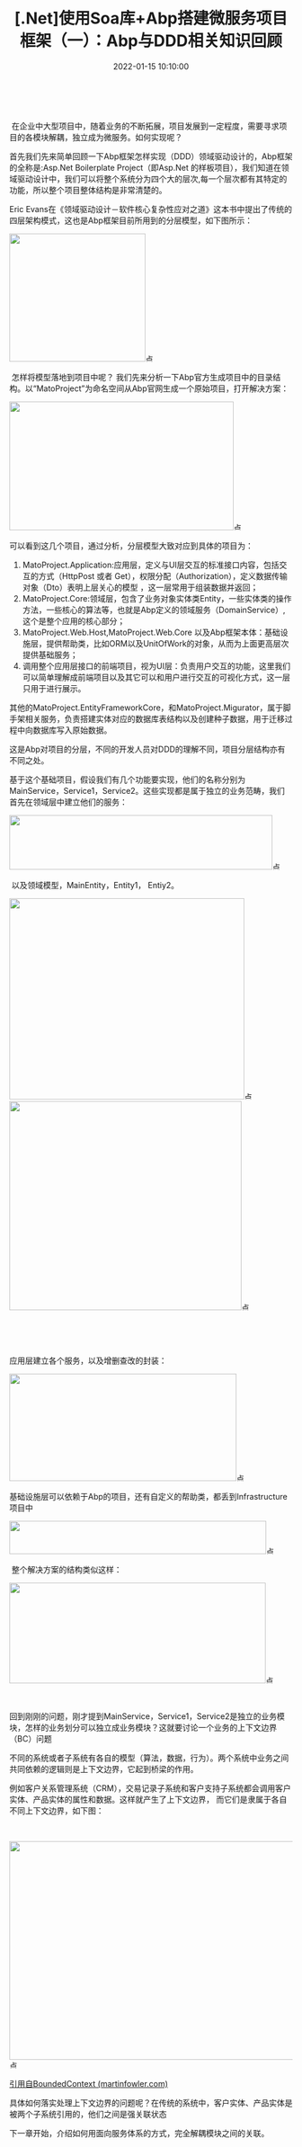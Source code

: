 ﻿---
thumbnail:
cover:
title: '[.Net]使用Soa库+Abp搭建微服务项目框架（一）：Abp与DDD相关知识回顾'
excerpt:
description:
date: 2022-01-15 10:10:00
tags:
  - .net
  - EFCore
  - 数据库

categories:
  - .NET
 
toc: true
recommend: 1
keywords: categories-java
uniqueId: 2022-01-15 10:10:00/[.Net]使用Soa库+Abp搭建微服务项目框架（一）：Abp与DDD相关知识回顾.html
---
<p><span data-cke-copybin-start="1"><span data-cke-copybin-start="1">​</span></span></p>
<p><span id="cke_bm_749S">&nbsp;在企业中大型项目中，随着业务的不断拓展，项目发展到一定程度，需要寻求项目的各模块解耦，独立成为微服务。如何实现呢？</span></p>
<p>首先我们先来简单回顾一下Abp框架怎样实现（DDD）领域驱动设计的，Abp框架的全称是:Asp.Net Boilerplate Project（即Asp.Net 的样板项目），我们知道在领域驱动设计中，我们可以将整个系统分为四个大的层次,每一个层次都有其特定的功能，所以整个项目整体结构是非常清楚的。</p>
<p>Eric Evans在《领域驱动设计－软件核心复杂性应对之道》这本书中提出了传统的四层架构模式，这也是Abp框架目前所用到的分层模型，如下图所示：</p>
<p><span class="cke_widget_wrapper cke_widget_inline cke_widget_image cke_image_nocaption cke_widget_selected" data-cke-display-name="图像" data-cke-filter="off" data-cke-widget-id="10" data-cke-widget-wrapper="1"><img src="https://img2023.cnblogs.com/blog/644861/202310/644861-20231022165551601-1849896831.png" alt="" width="242" height="228" class="cke_widget_element" data-cke-saved-src="https://img2023.cnblogs.com/blog/644861/202310/644861-20231022165551601-1849896831.png" data-cke-widget-data="%7B%22hasCaption%22%3Afalse%2C%22src%22%3A%22https%3A%2F%2Fimg-blog.csdnimg.cn%2Fec692b00b3174049a38c8b2754a78ee6.png%3Fx-oss-process%3Dimage%2Fwatermark%2Ctype_ZHJvaWRzYW5zZmFsbGJhY2s%2Cshadow_50%2Ctext_Q1NETiBA5p6X5pmTbHg%3D%2Csize_17%2Ccolor_FFFFFF%2Ct_70%2Cg_se%2Cx_16%22%2C%22alt%22%3A%22%22%2C%22width%22%3A%22242%22%2C%22height%22%3A%22228%22%2C%22lock%22%3Atrue%2C%22align%22%3A%22none%22%2C%22classes%22%3Anull%7D" data-cke-widget-keep-attr="0" data-cke-widget-upcasted="1" data-widget="image" /><span class="cke_reset cke_widget_drag_handler_container"><img src="https://img2020.cnblogs.com/blog/644861/202201/644861-20220115100852435-1507736513.gif" width="15" height="15" class="cke_reset cke_widget_drag_handler" title="点击并拖拽以移动" data-cke-widget-drag-handler="1" /><span class="cke_image_resizer" title="点击并拖拽以改变尺寸">​</span></span></span></p>
<p>&nbsp;怎样将模型落地到项目中呢？&nbsp;我们先来分析一下Abp官方生成项目中的目录结构。以&ldquo;MatoProject&rdquo;为命名空间从Abp官网生成一个原始项目，打开解决方案：</p>
<p><span class="cke_widget_wrapper cke_widget_inline cke_widget_image cke_image_nocaption cke_widget_selected" data-cke-display-name="图像" data-cke-filter="off" data-cke-widget-id="9" data-cke-widget-wrapper="1"><img src="https://img2023.cnblogs.com/blog/644861/202310/644861-20231022165551559-397570851.png" alt="" width="399" height="229" class="cke_widget_element" data-cke-saved-src="https://img2023.cnblogs.com/blog/644861/202310/644861-20231022165551559-397570851.png" data-cke-widget-data="%7B%22hasCaption%22%3Afalse%2C%22src%22%3A%22https%3A%2F%2Fimg-blog.csdnimg.cn%2F53b38aa04f1441ecb874667732f0861b.png%3Fx-oss-process%3Dimage%2Fwatermark%2Ctype_ZHJvaWRzYW5zZmFsbGJhY2s%2Cshadow_50%2Ctext_Q1NETiBA5p6X5pmTbHg%3D%2Csize_15%2Ccolor_FFFFFF%2Ct_70%2Cg_se%2Cx_16%22%2C%22alt%22%3A%22%22%2C%22width%22%3A%22399%22%2C%22height%22%3A%22229%22%2C%22lock%22%3Atrue%2C%22align%22%3A%22none%22%2C%22classes%22%3Anull%7D" data-cke-widget-keep-attr="0" data-cke-widget-upcasted="1" data-widget="image" /><span class="cke_reset cke_widget_drag_handler_container"><img src="https://img2020.cnblogs.com/blog/644861/202201/644861-20220115100852435-1507736513.gif" width="15" height="15" class="cke_reset cke_widget_drag_handler" title="点击并拖拽以移动" data-cke-widget-drag-handler="1" /><span class="cke_image_resizer" title="点击并拖拽以改变尺寸">​</span></span></span></p>
<p>可以看到这几个项目，通过分析，分层模型大致对应到具体的项目为：</p>
<ol>
<li>MatoProject.Application:应用层，定义与UI层交互的标准接口内容，包括交互的方式（HttpPost 或者 Get），权限分配（Authorization），定义数据传输对象（Dto）表明上层关心的模型 ，这一层常用于组装数据并返回；</li>
<li>MatoProject.Core:领域层，包含了业务对象实体类Entity，一些实体类的操作方法，一些核心的算法等，也就是Abp定义的领域服务（DomainService）,这个是整个应用的核心部分；</li>
<li>MatoProject.Web.Host,MatoProject.Web.Core 以及Abp框架本体：基础设施层，提供帮助类，比如ORM以及UnitOfWork的对象，从而为上面更高层次提供基础服务；</li>
<li>调用整个应用层接口的前端项目，视为UI层：负责用户交互的功能，这里我们可以简单理解成前端项目以及其它可以和用户进行交互的可视化方式，这一层只用于进行展示。</li>
</ol>
<p>其他的MatoProject.EntityFrameworkCore，和MatoProject.Migurator，属于脚手架相关服务，负责搭建实体对应的数据库表结构以及创建种子数据，用于迁移过程中向数据库写入原始数据。</p>
<p>这是Abp对项目的分层，不同的开发人员对DDD的理解不同，项目分层结构亦有不同之处。</p>
<p>基于这个基础项目，假设我们有几个功能要实现，他们的名称分别为MainService，Service1，Service2。这些实现都是属于独立的业务范畴，我们首先在领域层中建立他们的服务：</p>
<p><span class="cke_widget_wrapper cke_widget_inline cke_widget_image cke_image_nocaption cke_widget_selected" data-cke-display-name="图像" data-cke-filter="off" data-cke-widget-id="8" data-cke-widget-wrapper="1"><img src="https://img2023.cnblogs.com/blog/644861/202310/644861-20231022165551477-598256428.png" alt="" width="468" height="97" class="cke_widget_element" data-cke-saved-src="https://img2023.cnblogs.com/blog/644861/202310/644861-20231022165551477-598256428.png" data-cke-widget-data="%7B%22hasCaption%22%3Afalse%2C%22src%22%3A%22https%3A%2F%2Fimg-blog.csdnimg.cn%2F90151127ea9b4bf382fd4d392fed6ce2.png%3Fx-oss-process%3Dimage%2Fwatermark%2Ctype_ZHJvaWRzYW5zZmFsbGJhY2s%2Cshadow_50%2Ctext_Q1NETiBA5p6X5pmTbHg%3D%2Csize_18%2Ccolor_FFFFFF%2Ct_70%2Cg_se%2Cx_16%22%2C%22alt%22%3A%22%22%2C%22width%22%3A%22468%22%2C%22height%22%3A%2297%22%2C%22lock%22%3Atrue%2C%22align%22%3A%22none%22%2C%22classes%22%3Anull%7D" data-cke-widget-keep-attr="0" data-cke-widget-upcasted="1" data-widget="image" /><span class="cke_reset cke_widget_drag_handler_container"><img src="https://img2020.cnblogs.com/blog/644861/202201/644861-20220115100852435-1507736513.gif" width="15" height="15" class="cke_reset cke_widget_drag_handler" title="点击并拖拽以移动" data-cke-widget-drag-handler="1" /><span class="cke_image_resizer" title="点击并拖拽以改变尺寸">​</span></span></span></p>
<p>&nbsp;以及领域模型，MainEntity，Entity1， Entiy2。</p>
<p><span class="cke_widget_wrapper cke_widget_inline cke_widget_image cke_image_nocaption cke_widget_selected" data-cke-display-name="图像" data-cke-filter="off" data-cke-widget-id="7" data-cke-widget-wrapper="1"><img src="https://img2023.cnblogs.com/blog/644861/202310/644861-20231022165551730-695885540.png" alt="" width="418" height="358" class="cke_widget_element" data-cke-saved-src="https://img2023.cnblogs.com/blog/644861/202310/644861-20231022165551730-695885540.png" data-cke-widget-data="%7B%22hasCaption%22%3Afalse%2C%22src%22%3A%22https%3A%2F%2Fimg-blog.csdnimg.cn%2F65d52371713044b39b278e6e111359d7.png%3Fx-oss-process%3Dimage%2Fwatermark%2Ctype_ZHJvaWRzYW5zZmFsbGJhY2s%2Cshadow_50%2Ctext_Q1NETiBA5p6X5pmTbHg%3D%2Csize_16%2Ccolor_FFFFFF%2Ct_70%2Cg_se%2Cx_16%22%2C%22alt%22%3A%22%22%2C%22width%22%3A%22418%22%2C%22height%22%3A%22358%22%2C%22lock%22%3Atrue%2C%22align%22%3A%22none%22%2C%22classes%22%3Anull%7D" data-cke-widget-keep-attr="0" data-cke-widget-upcasted="1" data-widget="image" /><span class="cke_reset cke_widget_drag_handler_container"><img src="https://img2020.cnblogs.com/blog/644861/202201/644861-20220115100852435-1507736513.gif" width="15" height="15" class="cke_reset cke_widget_drag_handler" title="点击并拖拽以移动" data-cke-widget-drag-handler="1" /><span class="cke_image_resizer" title="点击并拖拽以改变尺寸">​<span class="cke_widget_wrapper cke_widget_inline cke_widget_image cke_image_nocaption cke_widget_selected" data-cke-display-name="图像" data-cke-filter="off" data-cke-widget-id="6" data-cke-widget-wrapper="1"><img src="https://img2023.cnblogs.com/blog/644861/202310/644861-20231022165551592-452773152.png" alt="" width="413" height="372" class="cke_widget_element" data-cke-saved-src="https://img2023.cnblogs.com/blog/644861/202310/644861-20231022165551592-452773152.png" data-cke-widget-data="%7B%22hasCaption%22%3Afalse%2C%22src%22%3A%22https%3A%2F%2Fimg-blog.csdnimg.cn%2F814ccac72be643988fa96fc59f50973c.png%3Fx-oss-process%3Dimage%2Fwatermark%2Ctype_ZHJvaWRzYW5zZmFsbGJhY2s%2Cshadow_50%2Ctext_Q1NETiBA5p6X5pmTbHg%3D%2Csize_16%2Ccolor_FFFFFF%2Ct_70%2Cg_se%2Cx_16%22%2C%22alt%22%3A%22%22%2C%22width%22%3A%22413%22%2C%22height%22%3A%22372%22%2C%22lock%22%3Atrue%2C%22align%22%3A%22none%22%2C%22classes%22%3Anull%7D" data-cke-widget-keep-attr="0" data-cke-widget-upcasted="1" data-widget="image" /><span class="cke_reset cke_widget_drag_handler_container"><img src="https://img2020.cnblogs.com/blog/644861/202201/644861-20220115100852435-1507736513.gif" width="15" height="15" class="cke_reset cke_widget_drag_handler" title="点击并拖拽以移动" data-cke-widget-drag-handler="1" /><span class="cke_image_resizer" title="点击并拖拽以改变尺寸">​</span></span></span></span></span></span></p>
<p>&nbsp;</p>
<p>&nbsp;</p>
<p>应用层建立各个服务，以及增删查改的封装：</p>
<p><span class="cke_widget_wrapper cke_widget_inline cke_widget_image cke_image_nocaption cke_widget_selected" data-cke-display-name="图像" data-cke-filter="off" data-cke-widget-id="5" data-cke-widget-wrapper="1"><img src="https://img2023.cnblogs.com/blog/644861/202310/644861-20231022165551675-920235953.png" alt="" width="404" height="191" class="cke_widget_element" data-cke-saved-src="https://img2023.cnblogs.com/blog/644861/202310/644861-20231022165551675-920235953.png" data-cke-widget-data="%7B%22hasCaption%22%3Afalse%2C%22src%22%3A%22https%3A%2F%2Fimg-blog.csdnimg.cn%2F2fb11c77acec4d45afc07b62c13b0dde.png%3Fx-oss-process%3Dimage%2Fwatermark%2Ctype_ZHJvaWRzYW5zZmFsbGJhY2s%2Cshadow_50%2Ctext_Q1NETiBA5p6X5pmTbHg%3D%2Csize_16%2Ccolor_FFFFFF%2Ct_70%2Cg_se%2Cx_16%22%2C%22alt%22%3A%22%22%2C%22width%22%3A%22404%22%2C%22height%22%3A%22191%22%2C%22lock%22%3Atrue%2C%22align%22%3A%22none%22%2C%22classes%22%3Anull%7D" data-cke-widget-keep-attr="0" data-cke-widget-upcasted="1" data-widget="image" /><span class="cke_reset cke_widget_drag_handler_container"><img src="https://img2020.cnblogs.com/blog/644861/202201/644861-20220115100852435-1507736513.gif" width="15" height="15" class="cke_reset cke_widget_drag_handler" title="点击并拖拽以移动" data-cke-widget-drag-handler="1" /><span class="cke_image_resizer" title="点击并拖拽以改变尺寸">​</span></span></span></p>
<p>基础设施层可以依赖于Abp的项目，还有自定义的帮助类，都丢到Infrastructure项目中&nbsp;</p>
<p><span class="cke_widget_wrapper cke_widget_inline cke_widget_image cke_image_nocaption cke_widget_selected" data-cke-display-name="图像" data-cke-filter="off" data-cke-widget-id="4" data-cke-widget-wrapper="1"><img src="https://img2023.cnblogs.com/blog/644861/202310/644861-20231022165551595-1025605869.png" alt="" width="457" height="59" class="cke_widget_element" data-cke-saved-src="https://img2023.cnblogs.com/blog/644861/202310/644861-20231022165551595-1025605869.png" data-cke-widget-data="%7B%22hasCaption%22%3Afalse%2C%22src%22%3A%22https%3A%2F%2Fimg-blog.csdnimg.cn%2Fd7b35c6dc13f4f41b0063a8012ce8fb3.png%3Fx-oss-process%3Dimage%2Fwatermark%2Ctype_ZHJvaWRzYW5zZmFsbGJhY2s%2Cshadow_50%2Ctext_Q1NETiBA5p6X5pmTbHg%3D%2Csize_18%2Ccolor_FFFFFF%2Ct_70%2Cg_se%2Cx_16%22%2C%22alt%22%3A%22%22%2C%22width%22%3A%22457%22%2C%22height%22%3A%2259%22%2C%22lock%22%3Atrue%2C%22align%22%3A%22none%22%2C%22classes%22%3Anull%7D" data-cke-widget-keep-attr="0" data-cke-widget-upcasted="1" data-widget="image" /><span class="cke_reset cke_widget_drag_handler_container"><img src="https://img2020.cnblogs.com/blog/644861/202201/644861-20220115100852435-1507736513.gif" width="15" height="15" class="cke_reset cke_widget_drag_handler" title="点击并拖拽以移动" data-cke-widget-drag-handler="1" /><span class="cke_image_resizer" title="点击并拖拽以改变尺寸">​</span></span></span></p>
<p>&nbsp;整个解决方案的结构类似这样：</p>
<p><span class="cke_widget_wrapper cke_widget_inline cke_widget_image cke_image_nocaption cke_widget_selected" data-cke-display-name="图像" data-cke-filter="off" data-cke-widget-id="3" data-cke-widget-wrapper="1"><img src="https://img2023.cnblogs.com/blog/644861/202310/644861-20231022165551542-1872096347.png" alt="" width="456" height="179" class="cke_widget_element" data-cke-saved-src="https://img2023.cnblogs.com/blog/644861/202310/644861-20231022165551542-1872096347.png" data-cke-widget-data="%7B%22hasCaption%22%3Afalse%2C%22src%22%3A%22https%3A%2F%2Fimg-blog.csdnimg.cn%2F2568b7ff1bf642e3912c9119a99b5d49.png%3Fx-oss-process%3Dimage%2Fwatermark%2Ctype_ZHJvaWRzYW5zZmFsbGJhY2s%2Cshadow_50%2Ctext_Q1NETiBA5p6X5pmTbHg%3D%2Csize_18%2Ccolor_FFFFFF%2Ct_70%2Cg_se%2Cx_16%22%2C%22alt%22%3A%22%22%2C%22width%22%3A%22456%22%2C%22height%22%3A%22179%22%2C%22lock%22%3Atrue%2C%22align%22%3A%22none%22%2C%22classes%22%3Anull%7D" data-cke-widget-keep-attr="0" data-cke-widget-upcasted="1" data-widget="image" /><span class="cke_reset cke_widget_drag_handler_container"><img src="https://img2020.cnblogs.com/blog/644861/202201/644861-20220115100852435-1507736513.gif" width="15" height="15" class="cke_reset cke_widget_drag_handler" title="点击并拖拽以移动" data-cke-widget-drag-handler="1" /><span class="cke_image_resizer" title="点击并拖拽以改变尺寸">​</span></span></span></p>
<p>&nbsp;</p>
<p>回到刚刚的问题，刚才提到MainService，Service1，Service2是独立的业务模块，怎样的业务划分可以独立成业务模块？这就要讨论一个业务的上下文边界（BC）问题</p>
<p>不同的系统或者子系统有各自的模型（算法，数据，行为）。两个系统中业务之间共同依赖的逻辑则是上下文边界，它起到桥梁的作用。</p>
<p>例如客户关系管理系统（CRM），交易记录子系统和客户支持子系统都会调用客户实体、产品实体的属性和数据。这样就产生了上下文边界，&nbsp;而它们是隶属于各自不同上下文边界，如下图：</p>
<p>&nbsp;</p>
<p><span class="cke_widget_wrapper cke_widget_inline cke_widget_image cke_image_nocaption cke_widget_selected" data-cke-display-name="图像" data-cke-filter="off" data-cke-widget-id="2" data-cke-widget-wrapper="1"><img src="https://img2023.cnblogs.com/blog/644861/202310/644861-20231022165551612-841134050.png" alt="" width="644" height="389" class="cke_widget_element" data-cke-saved-src="https://img2023.cnblogs.com/blog/644861/202310/644861-20231022165551612-841134050.png" data-cke-widget-data="%7B%22hasCaption%22%3Afalse%2C%22src%22%3A%22https%3A%2F%2Fimg-blog.csdnimg.cn%2F37e8a59faa274c7fa95d3310ef68ab6f.png%3Fx-oss-process%3Dimage%2Fwatermark%2Ctype_ZHJvaWRzYW5zZmFsbGJhY2s%2Cshadow_50%2Ctext_Q1NETiBA5p6X5pmTbHg%3D%2Csize_20%2Ccolor_FFFFFF%2Ct_70%2Cg_se%2Cx_16%22%2C%22alt%22%3A%22%22%2C%22width%22%3A%22644%22%2C%22height%22%3A%22389%22%2C%22lock%22%3Atrue%2C%22align%22%3A%22none%22%2C%22classes%22%3Anull%7D" data-cke-widget-keep-attr="0" data-cke-widget-upcasted="1" data-widget="image" /><span class="cke_reset cke_widget_drag_handler_container"><img src="https://img2020.cnblogs.com/blog/644861/202201/644861-20220115100852435-1507736513.gif" width="15" height="15" class="cke_reset cke_widget_drag_handler" title="点击并拖拽以移动" data-cke-widget-drag-handler="1" /><span class="cke_image_resizer" title="点击并拖拽以改变尺寸">​</span></span></span></p>
<p><span class="cke_widget_wrapper cke_widget_inline cke_widget_csdnlink cke_widget_selected" data-cke-display-name="a" data-cke-filter="off" data-cke-widget-id="1" data-cke-widget-wrapper="1"><a class="cke_widget_editable cke_widget_element" title="引用自" href="https://martinfowler.com/bliki/BoundedContext.html" data-cke-enter-mode="2" data-cke-saved-href="https://martinfowler.com/bliki/BoundedContext.html" data-cke-widget-data="%7B%22url%22%3A%22https%3A%2F%2Fmartinfowler.com%2Fbliki%2FBoundedContext.html%22%2C%22text%22%3A%22%E5%BC%95%E7%94%A8%E8%87%AA%22%2C%22desc%22%3A%22%22%2C%22icon%22%3A%22https%3A%2F%2Fcsdnimg.cn%2Frelease%2Fblog_editor_html%2Frelease1.9.2%2Fckeditor%2Fplugins%2FCsdnLink%2Ficons%2Ficon-default.png%3Ft%3DL9C2%22%2C%22isCard%22%3Afalse%2C%22hasResquest%22%3Atrue%2C%22iconDefault%22%3A%22https%3A%2F%2Fcsdnimg.cn%2Frelease%2Fblog_editor_html%2Frelease1.9.7%2Fckeditor%2Fplugins%2FCsdnLink%2Ficons%2Ficon-default.png%3Ft%3DLBL2%22%2C%22id%22%3A%22FmXegA-1642212440348%22%2C%22classes%22%3Anull%7D" data-cke-widget-editable="text" data-cke-widget-keep-attr="0" data-cke-widget-upcasted="1" data-link-icon="https://csdnimg.cn/release/blog_editor_html/release1.9.2/ckeditor/plugins/CsdnLink/icons/icon-default.png?t=L9C2" data-link-title="引用自" data-widget="csdnlink">引用自</a><span class="cke_widget_wrapper cke_widget_inline cke_widget_csdnlink cke_widget_selected" data-cke-display-name="a" data-cke-filter="off" data-cke-widget-id="0" data-cke-widget-wrapper="1"><a class="cke_widget_editable cke_widget_element" title="BoundedContext (martinfowler.com)" href="https://martinfowler.com/bliki/BoundedContext.html" data-cke-enter-mode="2" data-cke-saved-href="https://martinfowler.com/bliki/BoundedContext.html" data-cke-widget-data="%7B%22url%22%3A%22https%3A%2F%2Fmartinfowler.com%2Fbliki%2FBoundedContext.html%22%2C%22text%22%3A%22BoundedContext%20(martinfowler.com)%22%2C%22desc%22%3A%22%22%2C%22icon%22%3A%22https%3A%2F%2Fcsdnimg.cn%2Frelease%2Fblog_editor_html%2Frelease1.9.2%2Fckeditor%2Fplugins%2FCsdnLink%2Ficons%2Ficon-default.png%3Ft%3DL9C2%22%2C%22isCard%22%3Afalse%2C%22hasResquest%22%3Atrue%2C%22iconDefault%22%3A%22https%3A%2F%2Fcsdnimg.cn%2Frelease%2Fblog_editor_html%2Frelease1.9.7%2Fckeditor%2Fplugins%2FCsdnLink%2Ficons%2Ficon-default.png%3Ft%3DLBL2%22%2C%22id%22%3A%22BVvK9F-1642212440347%22%2C%22classes%22%3Anull%7D" data-cke-widget-editable="text" data-cke-widget-keep-attr="0" data-cke-widget-upcasted="1" data-link-icon="https://csdnimg.cn/release/blog_editor_html/release1.9.2/ckeditor/plugins/CsdnLink/icons/icon-default.png?t=L9C2" data-link-title="BoundedContext (martinfowler.com)" data-widget="csdnlink">BoundedContext (martinfowler.com)</a></span></span></p>
<p>具体如何落实处理上下文边界的问题呢？在传统的系统中，客户实体、产品实体是被两个子系统引用的，他们之间是强关联状态</p>
<p>下一章开始，介绍如何用面向服务体系的方式，完全解耦模块之间的关联。</p>
<p><span data-cke-copybin-start="1"><span data-cke-copybin-end="1">​</span></span></p>